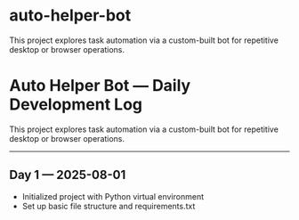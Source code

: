 # auto-helper-bot
This project explores task automation via a custom-built bot for repetitive desktop or browser operations.
# Auto Helper Bot — Daily Development Log

This project explores task automation via a custom-built bot for repetitive desktop or browser operations.

---

## Day 1 — 2025-08-01
- Initialized project with Python virtual environment  
- Set up basic file structure and requirements.txt
